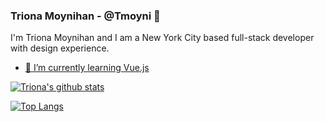 ### Triona Moynihan - @Tmoyni 👋
I'm Triona Moynihan and I am a New York City based full-stack developer with design experience.

<p align="center">
  <a href="https://www.linkedin.com/in/timoliverau/">
</p>

- 🌱 I’m currently learning Vue.js



[![Triona's github stats](https://github-readme-stats.vercel.app/api?username=tmoyni)](https://github.com/anuraghazra/github-readme-stats)


[![Top Langs](https://github-readme-stats.vercel.app/api/top-langs/?username=tmoyni)](https://github.com/anuraghazra/github-readme-stats)



<!--
**Tmoyni/Tmoyni** is a ✨ _special_ ✨ repository because its `README.md` (this file) appears on your GitHub profile.

Here are some ideas to get you started:

- 🔭 I’m currently working on ...
- 🌱 I’m currently learning ...
- 👯 I’m looking to collaborate on ...
- 🤔 I’m looking for help with ...
- 💬 Ask me about ...
- 📫 How to reach me: ...
- 😄 Pronouns: ...
- ⚡ Fun fact: ...
-->
